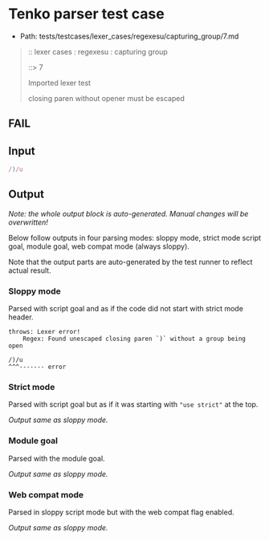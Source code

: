 # Tenko parser test case

- Path: tests/testcases/lexer_cases/regexesu/capturing_group/7.md

> :: lexer cases : regexesu : capturing group
>
> ::> 7
>
> Imported lexer test
>
> closing paren without opener must be escaped

## FAIL

## Input

`````js
/)/u
`````

## Output

_Note: the whole output block is auto-generated. Manual changes will be overwritten!_

Below follow outputs in four parsing modes: sloppy mode, strict mode script goal, module goal, web compat mode (always sloppy).

Note that the output parts are auto-generated by the test runner to reflect actual result.

### Sloppy mode

Parsed with script goal and as if the code did not start with strict mode header.

`````
throws: Lexer error!
    Regex: Found unescaped closing paren `)` without a group being open

/)/u
^^^------- error
`````

### Strict mode

Parsed with script goal but as if it was starting with `"use strict"` at the top.

_Output same as sloppy mode._

### Module goal

Parsed with the module goal.

_Output same as sloppy mode._

### Web compat mode

Parsed in sloppy script mode but with the web compat flag enabled.

_Output same as sloppy mode._
